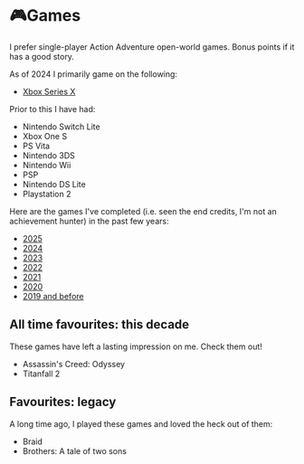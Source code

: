 # 🎮Games

I prefer single-player Action Adventure open-world games. Bonus points if it has
a good story.

As of 2024 I primarily game on the following:

- [Xbox Series X](xbox.md)

Prior to this I have had:

- Nintendo Switch Lite
- Xbox One S
- PS Vita
- Nintendo 3DS
- Nintendo Wii
- PSP
- Nintendo DS Lite
- Playstation 2

Here are the games I've completed (i.e. seen the end credits, I'm not an
achievement hunter) in the past few years:

- [2025](2025.md)
- [2024](2024.md)
- [2023](2023.md)
- [2022](2022.md)
- [2021](2021.md)
- [2020](2020.md)
- [2019 and before](2019-and-before.md)

## All time favourites: this decade

These games have left a lasting impression on me. Check them out!

- Assassin's Creed: Odyssey
- Titanfall 2

## Favourites: legacy

A long time ago, I played these games and loved the heck out of them:

- Braid
- Brothers: A tale of two sons

